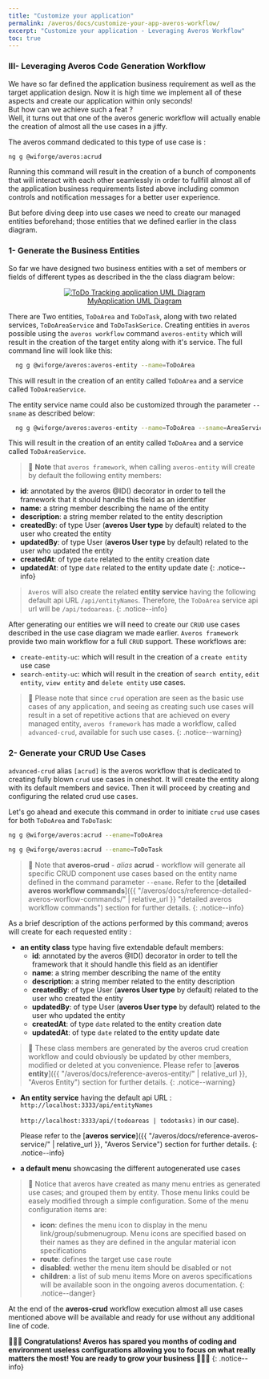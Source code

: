```yaml
---
title: "Customize your application"
permalink: /averos/docs/customize-your-app-averos-workflow/
excerpt: "Customize your application - Leveraging Averos Workflow"
toc: true
---
```


### **III- Leveraging Averos Code Generation Workflow**

We have so far defined the application business requirement as well as the target application design.
Now it is high time we implement all of these aspects and create our application within only seconds! <br>
But how can we achieve such a feat ? <br> 
Well, it turns out that one of the averos generic workflow will actually enable the creation of almost all the use cases in a jiffy.

The averos command dedicated to this type of use case is :

```bash
ng g @wiforge/averos:acrud
```

Running this command will result in the creation of a bunch of components that will interact with each other seamlessly in order to fullfill almost all of the application business requirements listed above including common controls and notification messages for a better user experience.

But before diving deep into use cases we need to create our managed entities beforehand; those entities that we defined earlier in the class diagram.

### **1- Generate the Business Entities**

So far we have designed two business entities with a set of members or fields of different types as described in the the class diagram below:

<figure align="center">
	<a href="{{ site.baseurl }}/assets/arch/tutorial/to-do-uml-diagram.png">
    <img src="{{ site.baseurl }}/assets/arch/tutorial/to-do-uml-diagram.png" alt="ToDo Tracking application UML Diagram">
      <figcaption>MyApplication UML Diagram</figcaption>
  </a>
</figure>

There are Two entities, `ToDoArea` and `ToDoTask`, along with two related services, `ToDoAreaService` and `ToDoTaskSerice`.
Creating entities in `averos` possible using the `averos workflow` command `averos-entity` which will result in the creation of the target entity along with it's service.
The full command line will look like this:

```bash
  ng g @wiforge/averos:averos-entity --name=ToDoArea
```

This will result in the creation of an entity called `ToDoArea` and a service called `ToDoAreaService`.

The entity service name could also be customized through the parameter `--sname` as described below:

```bash
  ng g @wiforge/averos:averos-entity --name=ToDoArea --sname=AreaService
```

This will result in the creation of an entity called `ToDoArea` and a service called `ToDoAreaService`.

>🚩 **Note** that `averos framework`, when calling `averos-entity` will create by default the following entity members:
   - **id**: annotated by the averos @ID() decorator in order to tell the framework that it should handle this field as an identifier
   - **name**: a string member describing the name of the entity
   - **description**: a string member related to the entity description
   - **createdBy**: of type User (**averos User type** by default) related to the user who created the entity
   - **updatedBy**: of type User (**averos User type** by default) related to the user who updated the entity
   - **createdAt**: of type `date` related to the entity creation date
   - **updatedAt**: of type `date` related to the entity update date
{: .notice--info}

>`Averos` will also create the related **entity service** having the following default api URL `/api/entityNames`.
   Therefore, the `ToDoArea` service api url will be `/api/todoareas`. 
{: .notice--info}

After generating our entities we will need to create our `CRUD` use cases described in the use case diagram we made earlier.
`Averos framework` provide two main workflow for a full `CRUD` support. These workflows are:
- `create-entity-uc`: which will result in the creation of a `create entity` use case
- `search-entity-uc`: which will result in the creation of `search entity`, `edit entity`, `view entity` and `delete entity` use cases.

>🚩 Please note that since `crud` operation are seen as the basic use cases of any application, and seeing as creating such use cases will result in a set of repetitive actions that are achieved on every managed entity, `averos framework` has made a workflow, called `advanced-crud`, available for such use cases. 
{: .notice--warning}

### **2- Generate your CRUD Use Cases**

`advanced-crud` alias `[acrud]` is the averos workflow that is dedicated to creating fully blown `crud` use cases in oneshot. It will create the entity along with its default members and sevice. Then it will proceed by creating and configuring the related crud use cases.

Let's go ahead and execute this command in order to initiate `crud` use cases for both `ToDoArea` and `ToDoTask`:

```bash
ng g @wiforge/averos:acrud --ename=ToDoArea

ng g @wiforge/averos:acrud --ename=ToDoTask
```

>🚩 Note that **averos-crud** - *alias* **acrud** - workflow will generate all specific CRUD component use cases based on the entity name defined in the command parameter `--ename`.
Refer to the [**detailed averos workflow commands**]({{ "/averos/docs/reference-detailed-averos-worflow-commands/" | relative_url }} "detailed averos workflow commands") section for further details.
{: .notice--info}


As a brief description of the actions performed by this command; averos will create for each requested entity : <br/>
  - **an entity class** type having five extendable default members: 
    - **id**: annotated by the averos @ID() decorator in order to tell the framework that it should handle this field as an identifier
    - **name**: a string member describing the name of the entity
    - **description**: a string member related to the entity description
    - **createdBy**: of type User (**averos User type** by default) related to the user who created the entity
    - **updatedBy**: of type User (**averos User type** by default) related to the user who updated the entity
    - **createdAt**: of type `date` related to the entity creation date
    - **updatedAt**: of type `date` related to the entity update date	

>🚩 These class members are generated by the averos crud creation  workflow and could obviously be updated by other members, modified or deleted at you convenience. Please refer to [**averos entity**]({{ "/averos/docs/reference-averos-entity/" | relative_url }}, "Averos Entity") section for further details.
{: .notice--warning}

 
  - **An entity service** having the default api URL : 
    `http://localhost:3333/api/entityNames` 
    
    `http://localhost:3333/api/(todoareas | todotasks)` in our case). 

    Please refer to the [**averos service**]({{ "/averos/docs/reference-averos-service/" | relative_url }}, "Averos Service") section for further details.
    {: .notice--info}
  
  - **a default menu** showcasing the different autogenerated use cases
  
>🚩 Notice that averos have created as many menu entries as generated use cases; and grouped them by entity.
Those menu links could be easely modified through a simple configuration. Some of the menu configuration items are: <br/>
>-  **icon**: defines the menu icon to display in the menu link/group/submenugroup. Menu icons are specified based on their names as they are defined in the angular material icon specifications 
>- **route**: defines the target use case route
>- **disabled**: wether the menu item should be disabled or not
>- **children**: a list of sub menu items
>More on averos specifications will be available soon in the ongoing averos documentation.
{: .notice--danger}

At the end of the **averos-crud** workflow execution almost all use cases mentioned above will be available and ready for use without any additional line of code.


**🎉🎉🎉 Congratulations! Averos has spared you months of coding and environment useless configurations allowing you to focus on what really matters the most! You are ready to grow your business 🎉🎉🎉**
{: .notice--info}
